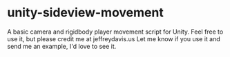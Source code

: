 # unity-sideview-movement
A basic camera and rigidbody player movement script for Unity. Feel free to use it, but please credit me at jeffreydavis.us Let me know if you use it and send me an example, I'd love to see it.
